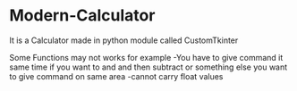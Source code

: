 # Modern-Calculator
It is a Calculator made in python module called CustomTkinter 

Some Functions may not works for example
-You have to give command it same time if you want to and and then subtract or something else you want to give command on same area
-cannot carry float values
